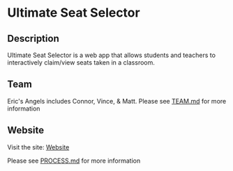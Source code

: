 # Ultimate Seat Selector

## Description
Ultimate Seat Selector is a web app that allows students and teachers
to interactively claim/view seats taken in a classroom.

## Team
Eric's Angels includes Connor, Vince, & Matt.
Please see [TEAM.md](https://github.com/UltimateSeatSelectorInc/UltimateSeatSelector/blob/c378bacb9b803e456f8c138c028b5cea64c82cd0/TEAM.md) for more information

## Website
Visit the site: [Website](https://ultimateseatselector.azurewebsites.net/)

Please see [PROCESS.md](https://github.com/UltimateSeatSelectorInc/UltimateSeatSelector/blob/c378bacb9b803e456f8c138c028b5cea64c82cd0/PROCESS.md) for more information